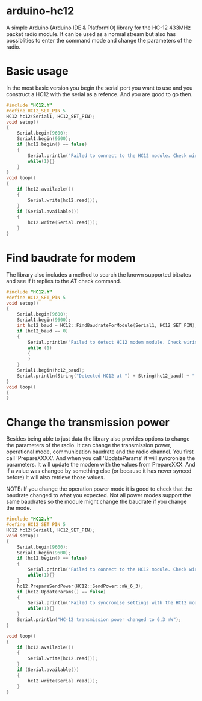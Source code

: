 # arduino-hc12
A simple Arduino (Arduino IDE & PlatformIO) library for the HC-12 433MHz packet radio module.
It can be used as a normal stream but also has possiblities to enter the command mode and change the parameters of the radio.

# Basic usage
In the most basic version you begin the serial port you want to use and you construct a HC12 with the serial as a refence.
And you are good to go then.

```cpp
#include "HC12.h"
#define HC12_SET_PIN 5
HC12 hc12(Serial1, HC12_SET_PIN);
void setup()
{
    Serial.begin(9600);
    Serial1.begin(9600);
    if (hc12.begin() == false)
    {
        Serial.println("Failed to connect to the HC12 module. Check wiring.");
        while(1){}
    }
}
void loop()
{
    if (hc12.available())
    {
        Serial.write(hc12.read());
    }
    if (Serial.available())
    {
        hc12.write(Serial.read());
    }
}
```

# Find baudrate for modem
The library also includes a method to search the known supported bitrates and see if it replies to the AT check command.

```cpp
#include "HC12.h"
#define HC12_SET_PIN 5
void setup()
{
    Serial.begin(9600);
    Serial1.begin(9600);
    int hc12_baud = HC12::FindBaudrateForModule(Serial1, HC12_SET_PIN);
	if (hc12_baud == 0)
	{
		Serial.println("Failed to detect HC12 modem module. Check wiring.");
		while (1)
		{
		}
	}
    Serial1.begin(hc12_baud);
    Serial.println(String("Detected HC12 at ") + String(hc12_baud) + " baud");
}
void loop()
{
}
```


# Change the transmission power
Besides being able to just data the library also provides options to change the parameters of the radio.
It can change the transmission power, operational mode, communication baudrate and the radio channel.
You first call 'PrepareXXXX'.
And when you call 'UpdateParams' it will syncronize the parameters.
It will update the modem with the values from PrepareXXX.
And if a value was changed by something else (or because it has never synced before) it will also retrieve those values.

NOTE:
If you change the operation power mode it is good to check that the baudrate changed to what you expected.
Not all power modes support the same baudrates so the module might change the baudrate if you change the mode.


```cpp
#include "HC12.h"
#define HC12_SET_PIN 5
HC12 hc12(Serial1, HC12_SET_PIN);
void setup()
{
    Serial.begin(9600);
    Serial1.begin(9600);
    if (hc12.begin() == false)
    {
        Serial.println("Failed to connect to the HC12 module. Check wiring.");
        while(1){}
    }
	hc12.PrepareSendPower(HC12::SendPower::mW_6_3);
    if (hc12.UpdateParams() == false)
    {
        Serial.println("Failed to syncronise settings with the HC12 module. Aborting program.");
        while(1){}
    }
    Serial.println("HC-12 transmission power changed to 6,3 mW");
}

void loop()
{
    if (hc12.available())
    {
        Serial.write(hc12.read());
    }
    if (Serial.available())
    {
        hc12.write(Serial.read());
    }
}
```
